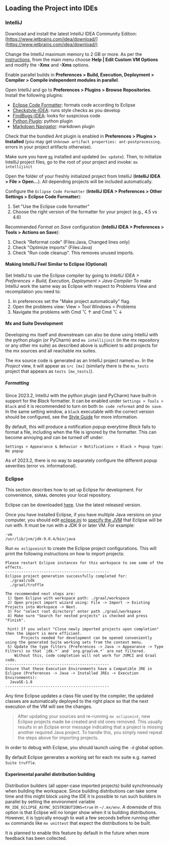 ## Loading the Project into IDEs

### IntelliJ

Download and install the latest IntelliJ IDEA Community Edition: [https://www.jetbrains.com/idea/download/](https://www.jetbrains.com/idea/download/)

Change the IntelliJ maximum memory to 2 GB or more. As per the [instructions](https://www.jetbrains.com/idea/help/increasing-memory-heap.html#d1366197e127), from the main menu choose **Help | Edit Custom VM Options** and modify the **-Xmx** and **-Xms** options.

Enable parallel builds in **Preferences > Build, Execution, Deployment > Compiler > Compile independent modules in parallel**.

Open IntelliJ and go to **Preferences > Plugins > Browse Repositories**. Install the following plugins:

* [Eclipse Code Formatter](https://plugins.jetbrains.com/plugin/6546): formats code according to Eclipse
* [Checkstyle-IDEA](https://plugins.jetbrains.com/plugin/1065): runs style checks as you develop
* [FindBugs-IDEA](https://plugins.jetbrains.com/plugin/3847): looks for suspicious code
* [Python Plugin](https://plugins.jetbrains.com/idea/plugin/631-python): python plugin
* [Markdown Navigator](https://plugins.jetbrains.com/plugin/7896-markdown-navigator): markdown plugin

Check that the bundled Ant plugin is enabled in **Preferences > Plugins > Installed** (you may get `Unknown artifact properties: ant-postprocessing.` errors in your project artifacts otherwise).

Make sure you have [`mx`](https://github.com/graalvm/mx) installed and updated (`mx update`). Then, to initialize IntelliJ project files, go to the root of your project and invoke: `mx intellijinit`

Open the folder of your freshly initialized project from IntelliJ (**IntelliJ IDEA > File > Open…**). All depending projects will be included automatically.

Configure the `Eclipse Code Formatter` (**IntelliJ IDEA > Preferences > Other Settings > Eclipse Code Formatter**):

1. Set "Use the Eclipse code formatter"
2. Choose the right version of the formatter for your project (e.g., 4.5 vs 4.6)

Recommended _Format on Save_ configuration (**IntelliJ IDEA > Preferences > Tools > Actions on Save**):

1. Check "Reformat code" (Files:Java, Changed lines only)
2. Check "Optimize imports" (Files:Java)
3. Check "Run code cleanup". This removes unused imports.

#### Making IntelliJ Feel Similar to Eclipse (Optional)

Set IntelliJ to use the Eclipse compiler by going to *IntelliJ IDEA > Preferences > Build, Execution, Deployment > Java Compiler*
To make IntelliJ work the same way as Eclipse with respect to Problems View and recompilation you need to:

1. In preferences set the "Make project automatically" flag.
2. Open the problems view:  View > Tool Windows > Problems
3. Navigate the problems with Cmd ⌥ ↑ and Cmd ⌥ ↓

#### Mx and Suite Development

Developing mx itself and downstream can also be done using IntelliJ with the python plugin (or PyCharm)
and `mx intellijinit` (in the mx repository or any other mx suite) as described above is sufficient to add projects for
the mx sources and all reachable mx suites.

The mx source code is generated as an IntelliJ project named `mx`. In the *Project* view, it will appear
as `src [mx]` (similarly there is the `mx_tests` project that appears as `tests [mx_tests]`).

##### Formatting

Since 2023.2, IntelliJ with the python plugin (and PyCharm) have built-in support for the *Black* formatter.
It can be enabled under `Settings > Tools > Black` and it is recommended to turn on both `On code reformat`
and `On save`.
In the same setting window, a `black` executable with the correct version should be configured, see
the [Style Guide](./Styleguide.md) for more information.

By default, this will produce a notification popup everytime *Black* fails to format a file, including when the file is
ignored by the formatter.
This can become annoying and can be turned off under:

```
Settings > Appearance & Behavior > Notifications > Black > Popup type: No popup
```

As of 2023.2, there is no way to separately configure the different popup severities (error vs. informational).

### Eclipse
This section describes how to set up Eclipse for development. For convenience, `$GRAAL` denotes your local repository.

Eclipse can be downloaded [here](http://download.eclipse.org/eclipse/downloads/). Use the latest released version.

Once you have installed Eclipse, if you have multiple Java versions on your computer, you should edit [eclipse.ini](http://wiki.eclipse.org/Eclipse.ini) to [specify the JVM](http://wiki.eclipse.org/Eclipse.ini#Specifying_the_JVM) that Eclipse will be run with. It must be run with a JDK 9 or later VM. For example:
```
-vm
/usr/lib/jvm/jdk-9.0.4/bin/java
```

Run `mx eclipseinit` to create the Eclipse project configurations.
This will print the following instructions on how to import projects:

```
Please restart Eclipse instances for this workspace to see some of the effects.
----------------------------------------------
Eclipse project generation successfully completed for:
  ./graal/sdk
  ./graal/truffle

The recommended next steps are:
 1) Open Eclipse with workspace path: ./graal/workspace
 2) Open project import wizard using: File -> Import -> Existing Projects into Workspace -> Next.
 3) For "select root directory" enter path ./graal/workspace
 4) Make sure "Search for nested projects" is checked and press "Finish".

 hint) If you select "Close newly imported projects upon completion" then the import is more efficient.
       Projects needed for development can be opened conveniently using the generated Suite working sets from the context menu.
 5) Update the type filters (Preferences -> Java -> Appearance -> Type Filters) so that `jdk.*` and `org.graalvm.*` are not filtered.
    Without this, code completion will not work for JVMCI and Graal code.
----------------------------------------------
Ensure that these Execution Environments have a Compatible JRE in Eclipse (Preferences -> Java -> Installed JREs -> Execution Environments):
  JavaSE-1.8
----------------------------------------------

```
Any time Eclipse updates a class file used by the compiler, the updated classes are automatically deployed to the right place so that the next execution of the VM will see the changes.

> After updating your sources and re-running `mx eclipseint`, new Eclipse projects made be created and old ones removed. This usually results in an Eclipse error message indicating that a project is missing another required Java project. To handle this, you simply need repeat the steps above for importing projects.

In order to debug with Eclipse, you should launch using the `-d` global option.

By default Eclipse generates a working set for each mx suite e.g. named `Suite truffle`.

#### Experimental parallel distribution building

Distribution builders (all upper-case imported projects) build synchronously when building the workspace.
Since building distributions can take some time and this might block using the IDE it is possible to run such builders in parallel by setting the environment variable `MX_IDE_ECLIPSE_ASYNC_DISTRIBUTIONS=true` in `~/.mx/env`.
A downside of this option is that Eclipse will no longer show when it is building distributions.
However, it is typically enough to wait a few seconds before running other `mx` commands like `mx unittest` that expect the distributions to be built.

It is planned to enable this feature by default in the future when more feedback has been collected.
